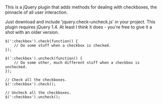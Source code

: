 This is a jQuery plugin that adds methods for dealing with checkboxes, the pinnacle of all user interaction.

Just download and include 'jquery.check-uncheck.js' in your project. This plugin requires jQuery 1.4. At least I think it does - you're free to give it a shot with an older version.

	$(':checkbox').check(function() {
		// Do some stuff when a checkbox is checked.
	});

	$(':checkbox').uncheck(function() {
		// Do some other, much different stuff when a checkbox is unchecked.
	});

	// Check all the checkboxes.
	$(':checkbox').check();

	// Uncheck all the checkboxes.
	$(':checkbox').uncheck();
